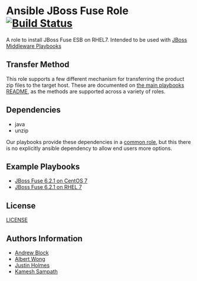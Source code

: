 Ansible JBoss Fuse Role [![Build Status](https://travis-ci.org/redhat-cop/jboss_fuse.svg)](https://travis-ci.org/redhat-cop/jboss_fuse)
=================

A role to install JBoss Fuse ESB on RHEL7. Intended to be used with [JBoss Middleware Playbooks](https://github.com/redhat-cop/ansible-middleware-playbooks)

Transfer Method
------------

This role supports a few different mechanism for transferring the product zip files to the target host. These are documented on [the main playbooks README](https://github.com/redhat-cop/ansible-middleware-playbooks), as the methods are supported across a variety of roles.


Dependencies
------------

- java
- unzip

Our playbooks provide these dependencies in a [common role](https://github.com/redhat-cop/ansible-role-jboss-common), but this there is no explicitly ansible dependency to allow end users more options.

Example Playbooks
----------------

- [JBoss Fuse 6.2.1 on CentOS 7](https://github.com/redhat-cop/ansible-middleware-playbooks/blob/master/fuse6.2-centos7-csp.yml)
- [JBoss Fuse 6.2.1 on RHEL 7](https://github.com/redhat-cop/ansible-middleware-playbooks/blob/master/fuse6.2-rhel7.yml)

License
-------

[LICENSE](./LICENSE)

Authors Information
------------------

* [Andrew Block](https://github.com/sabre1041)
* [Albert Wong](https://github.com/alberttwong)
* [Justin Holmes](https://github.com/sherl0cks)
* [Kamesh Sampath](https://github.com/kameshsampath)
